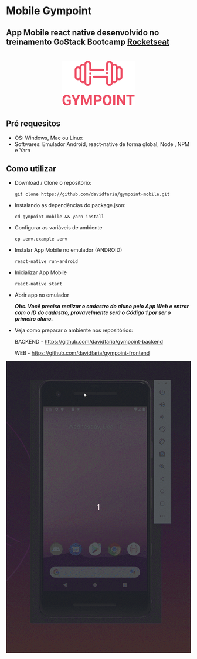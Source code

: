 # Mobile Gympoint

## App Mobile react native desenvolvido no treinamento GoStack Bootcamp [Rocketseat](https://rocketseat.com.br)

<h1 align="center">
<img src="https://raw.githubusercontent.com/davidfaria/gympoint-mobile/master/assets/logo.png">
</h1>

## Pré requesitos

- OS: Windows, Mac ou Linux
- Softwares: Emulador Android, react-native de forma global, Node , NPM e Yarn

## Como utilizar

- Download / Clone o repositório:

  ```
  git clone https://github.com/davidfaria/gympoint-mobile.git
  ```

- Instalando as dependências do package.json:

  ```
  cd gympoint-mobile && yarn install
  ```

- Configurar as variáveis de ambiente

  ```
  cp .env.example .env
  ```

- Instalar App Mobile no emulador (ANDROID)

  ```
  react-native run-android
  ```

- Inicializar App Mobile

  ```
  react-native start
  ```

- Abrir app no emulador

  **_Obs. Você precisa realizar o cadastro do aluno
  pelo App Web e entrar com o ID do cadastro, provavelmente
  será o Código 1 por ser o primeiro aluno._**

- Veja como preparar o ambiente nos repositórios:

  BACKEND - https://github.com/davidfaria/gympoint-backend

  WEB - https://github.com/davidfaria/gympoint-frontend

![localhost](https://raw.githubusercontent.com/davidfaria/gympoint-mobile/master/assets/mobile.gif)

